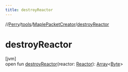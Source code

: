 ```yaml
---
title: destroyReactor
---
```

//[Perry](../../../index.html)/[tools](../index.html)/[MaplePacketCreator](index.html)/[destroyReactor](destroy-reactor.html)



# destroyReactor



[jvm]\
open fun [destroyReactor](destroy-reactor.html)(reactor: [Reactor](../../server.maps/-reactor/index.html)): [Array](https://kotlinlang.org/api/latest/jvm/stdlib/kotlin/-array/index.html)&lt;[Byte](https://kotlinlang.org/api/latest/jvm/stdlib/kotlin/-byte/index.html)&gt;




